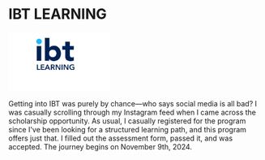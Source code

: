 # IBT LEARNING
<img src="ibt.png" alt="IBT LEARNING"/>

Getting into IBT was purely by chance—who says social media is all bad? I was casually scrolling through my Instagram feed when I came across the scholarship opportunity. As usual, I casually registered for the program since I've been looking for a structured learning path, and this program offers just that. I filled out the assessment form, passed it, and was accepted. The journey begins on November 9th, 2024.
